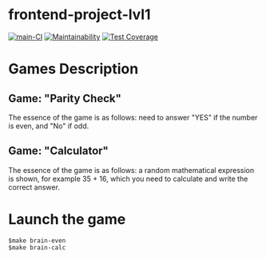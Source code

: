 # frontend-project-lvl1

[![main-CI](https://github.com/Polt0s/frontend-project-lvl1/workflows/main-CI/badge.svg)](https://github.com/Polt0s/frontend-project-lvl1/actions)
[![Maintainability](https://api.codeclimate.com/v1/badges/a99a88d28ad37a79dbf6/maintainability)](https://codeclimate.com/github/codeclimate/codeclimate/maintainability)
[![Test Coverage](https://api.codeclimate.com/v1/badges/a99a88d28ad37a79dbf6/test_coverage)](https://codeclimate.com/github/codeclimate/codeclimate/test_coverage)

# Games Description

## Game: "Parity Check"

The essence of the game is as follows: need to answer "YES" if the number is even, and "No" if odd.

## Game: "Calculator"

The essence of the game is as follows: a random mathematical expression is shown, for example 35 + 16, which you need to calculate and write the correct answer.

# Launch the game

```
$make brain-even
$make brain-calc
```
